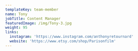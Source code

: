 ```yaml
---
templateKey: team-member
name: Tony
jobTitle: Content Manager
featuredImage: /img/Tony-3.jpg
weight: 95
links:
  instagram: 'https://www.instagram.com/anthonyretournard'
  website: 'https://www.etsy.com/shop/Parisonfilm'
---
```


